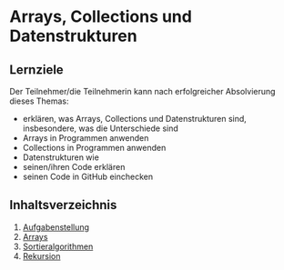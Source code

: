 # Arrays, Collections und Datenstrukturen

## Lernziele
Der Teilnehmer/die Teilnehmerin kann nach erfolgreicher Absolvierung dieses Themas:
- erklären, was Arrays, Collections und Datenstrukturen sind, insbesondere, was die Unterschiede sind
- Arrays in Programmen anwenden
- Collections in Programmen anwenden
- Datenstrukturen wie 
- seinen/ihren Code erklären
- seinen Code in GitHub einchecken

## Inhaltsverzeichnis

1. [Aufgabenstellung](./00-taskdefinition.md)
1. [Arrays](./01-arrays.md)
1. [Sortieralgorithmen](./02-sort-algorithms.md)
1. [Rekursion](./03-recursion.md)